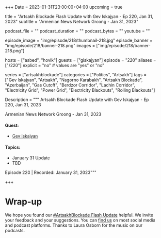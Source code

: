 +++
Date = 2023-01-31T23:00:00+04:00
upcoming = true 

title = "Artsakh Blockade Flash Update with Gev Iskajyan - Ep 220, Jan 31, 2023"
subtitle = "Armenian News Network Groong - Jan 31, 2023"

podcast_file = ""
podcast_duration = ""
podcast_bytes = ""
youtube = ""

episode_image = "img/episode/218/thumbnail-218.jpg"
episode_banner = "img/episode/218/banner-218.png"
images = ["img/episode/218/banner-218.png"]

hosts = ["asbed", "hovik"]
guests = ["giskajyan"]
episode = "220"
aliases = ["/220"]
explicit = "no" # values are "yes" or "no"


series = ["artsakhblockade"]
categories = ["Politics", "Artsakh"]
tags = ["Gev Iskajyan", "Artsakh", "Nagorno Karabakh", "Artsakh Blockade", "Azerbaijan", "Gas Cutoff", "Berdzor Corridor", "Lachin Corridor", "Electricity Grid", "Power Grid", "Electricity Blackouts", "Rolling Blackouts"]

Description = """
Artsakh Blockade Flash Update with Gev Iskajyan - Ep 220, Jan 31, 2023

Armenian News Network Groong - Jan 31, 2023

#### Guest: 
* [Gev Iskajyan](/guest/giskajyan)

#### Topics:
* January 31 Update
* TBD

Episode 220 | Recorded: January 31, 2023"""

+++

# Wrap-up

We hope you found our [#ArtsakhBlockade Flash Update](https://podcasts.groong.org/) helpful. We invite your feedback and your suggestions. You can [find us](https://linktr.ee/groong) on most social media and podcast platforms. Thanks to Laura Osborn for the music on our podcasts.
